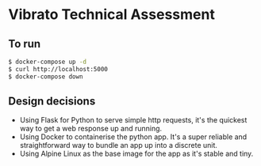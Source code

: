 # Vibrato Technical Assessment

## To run

```bash
$ docker-compose up -d
$ curl http://localhost:5000
$ docker-compose down
```

## Design decisions

* Using Flask for Python to serve simple http requests, it's the quickest way to get a web response up and running.
* Using Docker to containerise the python app. It's a super reliable and straightforward way to bundle an app up into a discrete unit.
* Using Alpine Linux as the base image for the app as it's stable and tiny.

